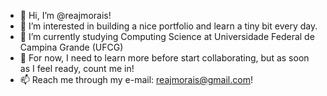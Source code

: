 - 👋 Hi, I’m @reajmorais!
- 👀 I’m interested in building a nice portfolio and learn a tiny bit every day.
- 🌱 I’m currently studying Computing Science at Universidade Federal de Campina Grande (UFCG)
- 💞️ For now, I need to learn more before start collaborating, but as soon as I feel ready, count me in!
- 📫 Reach me through my e-mail: reajmorais@gmail.com!

<!---
reajmorais/reajmorais is a ✨ special ✨ repository because its `README.md` (this file) appears on your GitHub profile.
You can click the Preview link to take a look at your changes.
--->
